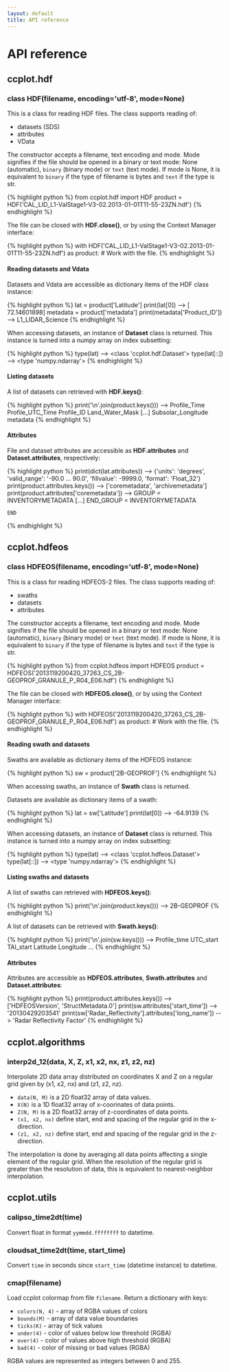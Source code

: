```yaml
---
layout: default
title: API reference
---
```

API reference
=============

ccplot.hdf
----------

### class HDF(filename, encoding='utf-8', mode=None)

This is a class for reading HDF files. The class supports reading
of:

* datasets (SDS)
* attributes
* VData

The constructor accepts a filename, text encoding and mode. Mode signifies
if the file should be opened in a binary or text mode: None (automatic),
`binary` (binary mode) or `text` (text mode). If mode is None, it is equivalent
to `binary` if the type of filename is bytes and `text` if the type is str.

{% highlight python %}
from ccplot.hdf import HDF
product = HDF('CAL_LID_L1-ValStage1-V3-02.2013-01-01T11-55-23ZN.hdf')
{% endhighlight %}

The file can be closed with **HDF.close()**, or by using the Context Manager
interface:

{% highlight python %}
with HDF('CAL_LID_L1-ValStage1-V3-02.2013-01-01T11-55-23ZN.hdf') as product:
    # Work with the file.
{% endhighlight %}

#### Reading datasets and Vdata

Datasets and Vdata are accessible as dictionary items of the HDF class instance:

{% highlight python %}
lat = product['Latitude']
print(lat[0])
--> [ 72.14601898]
metadata = product['metadata']
print(metadata['Product_ID'])
--> L1_LIDAR_Science
{% endhighlight %}

When accessing datasets, an instance of **Dataset** class is returned.
This instance is turned into a numpy array on index subsetting:

{% highlight python %}
type(lat)
--> <class 'ccplot.hdf.Dataset'>
type(lat[::])
--> <type 'numpy.ndarray'>
{% endhighlight %}

#### Listing datasets

A list of datasets can retrieved with **HDF.keys()**:

{% highlight python %}
print('\n'.join(product.keys()))
--> Profile_Time
    Profile_UTC_Time
    Profile_ID
    Land_Water_Mask
    [...]
    Subsolar_Longitude
    metadata
{% endhighlight %}

#### Attributes

File and dataset attributes are accessible as **HDF.attributes** and
**Dataset.attributes**, respectively:

{% highlight python %}
print(dict(lat.attributes))
--> {'units': 'degrees', 'valid_range': '-90.0 ... 90.0', 'fillvalue': -9999.0, 'format': 'Float_32'}
print(product.attributes.keys())
--> ['coremetadata', 'archivemetadata']
print(product.attributes['coremetadata'])
--> GROUP                  = INVENTORYMETADATA
    [...]
    END_GROUP              = INVENTORYMETADATA

    END
{% endhighlight %}

ccplot.hdfeos
-------------

### class HDFEOS(filename, encoding='utf-8', mode=None)

This is a class for reading HDFEOS-2 files. The class supports reading
of:

* swaths
* datasets
* attributes

The constructor accepts a filename, text encoding and mode. Mode signifies
if the file should be opened in a binary or text mode: None (automatic),
`binary` (binary mode) or `text` (text mode). If mode is None, it is equivalent
to `binary` if the type of filename is bytes and `text` if the type is str.

{% highlight python %}
from ccplot.hdfeos import HDFEOS
product = HDFEOS('2013119200420_37263_CS_2B-GEOPROF_GRANULE_P_R04_E06.hdf')
{% endhighlight %}

The file can be closed with **HDFEOS.close()**, or by using the Context Manager
interface:

{% highlight python %}
with HDFEOS('2013119200420_37263_CS_2B-GEOPROF_GRANULE_P_R04_E06.hdf') as product:
    # Work with the file.
{% endhighlight %}

#### Reading swath and datasets

Swaths are available as dictionary items of the HDFEOS instance:

{% highlight python %}
sw = product['2B-GEOPROF']
{% endhighlight %}

When accessing swaths, an instance of **Swath** class is returned.

Datasets are available as dictionary items of a swath:

{% highlight python %}
lat = sw['Latitude']
print(lat[0])
--> -64.9139
{% endhighlight %}

When accessing datasets, an instance of **Dataset** class is returned.
This instance is turned into a numpy array on index subsetting:

{% highlight python %}
type(lat)
--> <class 'ccplot.hdfeos.Dataset'>
type(lat[::])
--> <type 'numpy.ndarray'>
{% endhighlight %}

#### Listing swaths and datasets

A list of swaths can retrieved with **HDFEOS.keys()**:

{% highlight python %}
print('\n'.join(product.keys()))
--> 2B-GEOPROF
{% endhighlight %}

A list of datasets can be retrieved with **Swath.keys()**:

{% highlight python %}
print('\n'.join(sw.keys()))
--> Profile_time
    UTC_start
    TAI_start
    Latitude
    Longitude
    ...
{% endhighlight %}

#### Attributes

Attributes are accessible as **HDFEOS.attributes**, **Swath.attributes** and
**Dataset.attributes**:

{% highlight python %}
print(product.attributes.keys())
--> ['HDFEOSVersion', 'StructMetadata.0']
print(sw.attributes['start_time'])
--> '20130429203541'
print(sw['Radar_Reflectivity'].attributes['long_name'])
--> 'Radar Reflectivity Factor'
{% endhighlight %}

ccplot.algorithms
-----------------

### interp2d_12(data, X, Z, x1, x2, nx, z1, z2, nz)

Interpolate 2D data array distributed on coordinates
X and Z on a regular grid given by (x1, x2, nx) and (z1, z2, nz).

* `data(N, M)` is a 2D float32 array of data values.
* `X(N)` is a 1D float32 array of x-coorinates of data points.
* `Z(N, M)` is a 2D float32 array of z-coordinates of data points.
* `(x1, x2, nx)` define start, end and spacing of the regular grid
  in the x-direction.
* `(z1, x2, nz)` define start, end and spacing of the regular grid
  in the z-direction.

The interpolation is done by averaging all data points affecting a single
element of the regular grid. When the resolution of the regular grid
is greater than the resolution of data, this is equivalent to
nearest-neighbor interpolation.

ccplot.utils
------------

### calipso_time2dt(time)

Convert float in format `yymmdd.ffffffff` to datetime.

### cloudsat_time2dt(time, start_time)

Convert `time` in seconds since `start_time` (datetime instance) to datetime.

### cmap(filename)

Load ccplot colormap from file `filename`. Return a dictionary with keys:

* `colors(N, 4)` - array of RGBA values of colors
* `bounds(M)` - array of data value boundaries
* `ticks(K)` - array of tick values
* `under(4)` - color of values below low threshold (RGBA)
* `over(4)` - color of values above high threshold (RGBA)
* `bad(4)` - color of missing or bad values (RGBA)

RGBA values are represented as integers between 0 and 255.
